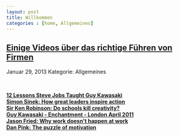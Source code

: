 ```yaml
---
layout: post
title: Willkommen
categories : [home, Allgemeines]
---
```


<h2><a href="#">Einige Videos über das richtige Führen von Firmen</a></h2>
<p class="meta"><span class="date">Januar 29, 2013</span><span class="posted"> Kategorie: Allgemeines</span></p>
<div style="clear: both;">&nbsp;</div>
<div class="entry">
<p>
<a href="http://www.youtube.com/watch?v=DR_wX0EwOMM"><strong>12 Lessons Steve Jobs Taught Guy Kawasaki</strong></a></br>
<a href="http://www.youtube.com/watch?v=qp0HIF3SfI4"><strong>Simon Sinek: How great leaders inspire action</strong></a></br>
<a href="http://www.youtube.com/watch?v=iG9CE55wbtY"><strong>Sir Ken Robinson: Do schools kill creativity?</strong></a></br>
<a href="http://www.youtube.com/watch?v=PF2HPtSgbas"><strong>Guy Kawasaki - Enchantment - London April 2011</strong></a></br>
<a href="http://www.youtube.com/watch?v=5XD2kNopsUs"><strong>Jason Fried: Why work doesn't happen at work</strong></a></br>
<a href="http://www.youtube.com/watch?v=rrkrvAUbU9Y"><strong>Dan Pink: The puzzle of motivation</strong></a></br>
</br>
</p>
</div>
